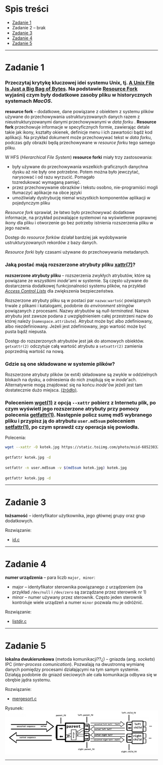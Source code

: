 # Spis treści

- [Zadanie 1](#zadanie-1)
- Zadanie 2 – brak
- [Zadanie 3](#zadanie-3)
- [Zadanie 4](#zadanie-4)
- [Zadanie 5](#zadanie-5)


***

# Zadanie 1

### Przeczytaj krytykę kluczowej idei systemu Unix, tj. [A Unix File Is Just a Big Bag of Bytes](http://www.catb.org/~esr/writings/taoup/html/ch20s03.html#id3015538). Na podstawie [Resource Fork](https://en.wikipedia.org/wiki/Resource_fork) wyjaśnij czym były dodatkowe zasoby pliku w historycznych systemach *MacOS*.

**resource fork** – dodatkowe, dane powiązane z obiektem z systemu plików używane do przechowywania ustrukturyzowanych danych razem z nieustrukturyzowanymi danymi przechowywanymi w *data fork*u . **Resource fork** przechowuje informacje w specyficznych formie, zawierając detale takie jak ikony, kształty okienek, definicje menu i ich zawartości bądź kod aplikacji. Na przykład dokument może przechowywać tekst w *data fork*u, podczas gdy obrazki będą przechowywane w *resource fork*u tego samego pliku.

W HFS (*Hierarchical File System*) **resource forki** miały trzy zastosowania:
- były używane do przechowywania wszelkich graficznych danychna dysku aż nie były one potrzebne. Potem można było jewczytać, narysować i od razu wyrzucić. Pomagało tozredukować wymaganą pamięć.
- przez przechowywanie obrazków i tekstu osobno, nie-programiści mogli tłumaczyć aplikacje na obce języki
- umożliwiały dystrybucję niemal wszystkich komponentów aplikacji w pojedynczym pliku

*Resource fork* sprawiał, że łatwo było przechowywać dodatkowe informacje, na przykład pozwalające systemowi na wyświetlenie poprawnej ikony dla pliku i otworzenie go bez potrzeby istnienia rozszerzenia pliku w jego nazwie.

Dostęp do *resource fork*ów działał bardziej jak wydobywanie ustrukturyzowanych rekordów z bazy danych.

*Resource fork*i były czasami używane do przechowywania metadanych.

### Jaką postać mają rozszerzone atrybuty pliku [xattr(7)](http://man7.org/linux/man-pages/man7/xattr.7.html)?

**rozszerzone atrybuty pliku** – rozszerzenia zwykłych atrybutów, które są powiązane ze wszystkimi *inode*'ami w systemie. Są często używane do dostarczenia dodatkowej funkcjonalności systemu plików, na przykład [*Access Control Lists*](https://en.wikipedia.org/wiki/Access-control_list) dla zwiększenia bezpieczeństwa.

Rozszerzone atrybuty pliku są w postaci par `nazwa:wartość` powiązanych trwale z plikami i katalogami, podobnie do *environment string*ów powiązanych z procesami. Nazwy atrybutów są *null-terminated*. Nazwa atrybutu jest zawsze podana z uwzględnieniem całej przestrzeni nazw do której należy (`namespace.attribute`). Atrybut może być albo zdefiniowany, albo niezdefiniowany. Jeżeli jest zdefiniowany, jego wartość może być pusta bądź niepusta.

Dostęp do rozszerzonych atrybutów jest jak do atomowych obiektów. `getxattr(2)` odczytuje całą wartość atrybutu a `setxattr(2)` zamienia poprzednią wartość na nową.

### Gdzie są one składowane w systemie plików?

Rozszerzone atrybuty plików (w ext4) składowane są zwykle w oddzielnych blokach na dysku, a odniesienia do nich znajdują się w *inode*'ach. Alternatywnie mogą znajdować się na końcu *inode*'ów jeżeli jest tam dostatecznie dużo miejsca. [(źródło)](https://ext4.wiki.kernel.org/index.php/Ext4_Disk_Layout#Extended_Attributes).

### Poleceniem [wget(1)](http://man7.org/linux/man-pages/man1/wget.1.html) z opcją `--xattr` pobierz z Internetu plik, po czym wyświetl jego rozszerzone atrybuty przy pomocy polecenia [getfattr(1)](http://man7.org/linux/man-pages/man1/getfattr.1.html). Następnie policz sumę md5 wybranego pliku i przypisz ją do atrybutu `user.md5sum` poleceniem [setfattr(1)](http://man7.org/linux/man-pages/man1/setfattr.1.html), po czym sprawdź czy operacja się powiodła.

Polecenia:
```bash
wget --xattr -O kotek.jpg https://static.toiimg.com/photo/msid-68523832/68523832.jpg

getfattr kotek.jpg -d

setfattr -n user.md5sum -v $(md5sum kotek.jpg) kotek.jpg

getfattr kotek.jpg -d
```
***

# Zadanie 3

**tożsamość** – identyfikator użytkownika, jego głównej grupy oraz grup dodatkowych.

Rozwiązanie:
- [id.c](./programy/id.c)

***

# Zadanie 4

**numer urządzenia** – para liczb `major, minor`:
- major – identyfikator sterownika powiązanego z urządzeniem (na przykład `/dev/null` i `/dev/zero` są zarządzane przez sterownik nr 1)
- minor – numer używany przez sterownik. Często jeden sterownik kontroluje wiele urządzeń a numer `minor` pozwala mu je odróżnić.

Rozwiązanie:
- [listdir.c](./programy/listdir.c)

***

# Zadanie 5

**lokalna dwukierunkowa** (metoda komunikacji??¿) – gniazda (ang. *sockets*) IPC (*inter-process comunication*). Pozwalają na dwustronną wymianę danych pomiędzy procesami działającymi na tym samym systemie. Działają podobnie do gniazd sieciowych ale cała komunikacja odbywa się w obrębie jądra systemu.

Rozwiązanie:
- [mergesort.c](./programy/mergesort.c)

Rysunek:
![zad5](./zad5.png)

***

